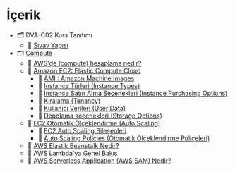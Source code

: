 ﻿# İçerik


- 🗂️ DVA-C02 Kurs Tanıtımı
	- 📁 [Sıvav Yapısı](./exam-logistics.md)
- 🗂️ [Compute](./compute.md)
	- 📁 [AWS'de (compute) hesaplama nedir?](./comute.md#awsde-compute-hesaplama-nedir)
	- 📁 [Amazon EC2: Elastic Compute Cloud](./comute.md#amazon-ec2-elastic-compute-cloud)
		- 📄 [AMI : Amazon Machine Images](./comute.md#ami--amazon-machine-images)
		- 📄 [Instance Türleri (Instance Types)](./compute.md#instance-türleri-instance-types)
		- 📄 [Instance Satın Alma Seçenekleri (Instance Purchasing Options)](./compute.md#instance-satın-alma-seçenekleri-instance-purchasing-options)
		- 📄 [Kiralama (Tenancy)](./compute.md#kullanıcı-verileri-user-data)
		- 📄 [Kullanıcı Verileri (User Data)](./compute.md#kullanıcı-verileri-user-data)
		- 📄 [Depolama seçenekleri (Storage Options)](./compute.md#depolama-seçenekleri-storage-options)
	- 📁 [EC2 Otomatik Ölçeklendirme (Auto Scaling)](./compute.md#ec2-otomatik-ölçeklendirme-auto-scaling)
		- 📄 [EC2 Auto Scaling Bileşenleri](./compute.md#ec2-auto-scaling-bileşenleri)
		- 📄 [Auto Scaling Policies (Otomatik Ölçeklendirme Poliçeleri)](./compute.md#auto-scaling-policies-otomatik-ölçeklendirme-poliçeleri)
	- 📁 [AWS Elastik Beanstalk Nedir?](./compute.md#aws-elastik-beanstalk-nedir)
	- 📁 [AWS Lambda'ya Genel Bakış](./compute.md#aws-lambdaya-genel-bakış)
	- 📁 [AWS Serverless Application (AWS SAM) Nedir?](./compute.md#aws-serverless-application-aws-sam-nedir)

